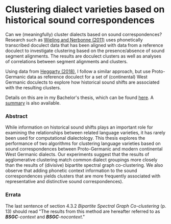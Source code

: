 # Clustering dialect varieties based on historical sound correspondences

Can we (meaningfully) cluster dialects based on sound correspondences?
Research such as [Wieling and Nerbonne (2011)](https://hal.archives-ouvertes.fr/hal-00730283/document)
uses phonetically transcribed doculect data that has been aligned with data from a reference doculect
to investigate clustering based on the presence/absence of sound segment alignments.
The results are doculect clusters as well as analyses of correlations between segment alignments and clusters.

Using data from [Heggarty (2018)](https://soundcomparisons.com/#/en/Germanic/),
I follow a similar approach, but use Proto-Germanic data as reference doculect
for a set of (continental) West Germanic doculects
to explore how historical sound shifts are associated with the resulting clusters.

Details on this are in my Bachelor's thesis, which can be found
[here](https://github.com/verenablaschke/dialect-clustering/blob/master/doc/Verena-Blaschke_BA-Thesis.pdf).
A [summary](https://github.com/verenablaschke/dialect-clustering/blob/master/doc/Verena-Blaschke_BA-Thesis_Summary.pdf) is also available. 

### Abstract

While information on historical sound shifts plays an important role for examining
the relationships between related language varieties,
it has rarely been used for computational dialectology.
This thesis explores the performance of two algorithms
for clustering language varieties
based on sound correspondences between Proto-Germanic
and modern continental West Germanic dialects.
Our experiments suggest that the results of agglomerative clustering
match common dialect groupings more closely
than the results of (divisive) bipartite spectral graph co-clustering.
We also observe that adding phonetic context information
to the sound correspondences yields clusters
that are more frequently associated with representative and distinctive
sound correspondences).

### Errata

The last sentence of section 4.3.2 _Bipartite Spectral Graph Co-clustering_ (p. 13) should read "The results from this method are hereafter referred to as ___BSGC__-context_ and ___BSGC__-nocontext_."

